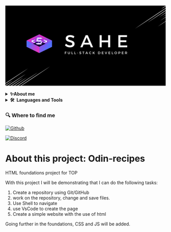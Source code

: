 ![](https://github.com/hess-sabina/odin-recipes/blob/1dea549337c153e6677f66098442761d52e75b5f/wd%20header.png)

<details>
  <summary><b>✨About me</b></summary>
  <br/>
  Hi, I am S. 》I am self-taught Full Stack web developer from Germany, currently living in Belgium. Excited to find new challenges, projects and to get to know a new community. If you have any questions, you can contact me via GitHub or Discord.

Current Goals 》Finish The Odin Project
Languages 》
Tools 》
  
  🛠️ Currently working on projects for TOP
  🌱 Currently learning HTML & CSS
  😀 I enjoy outdoors and gaming in my free time. 
  💬 Feel free to contact me via GitHub or Discord!
  ⚡ Fun fact: My first line of code was not "Hello World!"
   <p align="left"> </p></details>
  

<details>
  <summary><b>🛠️&nbsp;&nbsp;Languages&nbsp;and&nbsp;Tools</b></summary>
  <br/>
  <p align="left"> <a href="https://git-scm.com/" target="_blank"> <img src="https://www.vectorlogo.zone/logos/git-scm/git-scm-icon.svg" alt="git" width="40" height="40"/></a> <a href="https://www.w3.org/html/" target="_blank"> <img src="https://raw.githubusercontent.com/devicons/devicon/master/icons/html5/html5-original-wordmark.svg" alt="html5" width="40" height="40"/></a> <a href="https://www.w3schools.com/css/" target="_blank"> <img src="https://raw.githubusercontent.com/devicons/devicon/master/icons/css3/css3-original-wordmark.svg" alt="css3" width="40" height="40"/></a> <a href="https://developer.mozilla.org/en-US/docs/Web/JavaScript" target="_blank"> <img src="https://raw.githubusercontent.com/devicons/devicon/master/icons/javascript/javascript-original.svg" alt="javascript" width="40" height="40"/></a></p>
</details>

<h3>🔍 Where to find me</h3>
<p><a href="https://github.com/hess-sabina" target="_blank"><img alt="Github" src="https://img.shields.io/badge/GitHub-%2312100E.svg?&style=for-the-badge&logo=Github&logoColor=white" /></a> 
  
  <a href="http://discordapp.com/users/970420809573224458" target="_blank"><img alt="Discord" src="https://img.shields.io/badge/-Discord-blue" /></a> 
</p>

# About this project: Odin-recipes

HTML foundations project for TOP

With this project I will be demonstrating that I can do the following tasks:

1) Create a repository using Git/GitHub
2) work on the repository, change and save files.
3) Use Shell to navigate 
4) use VsCode to create the page
5) Create a simple website with the use of html

Going further in the foundations, CSS and JS will be added. 

